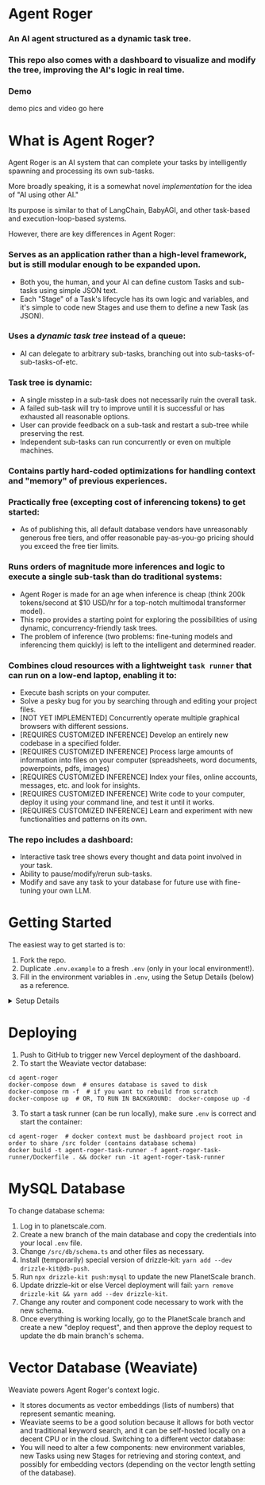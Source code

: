 # Agent Roger

### An AI agent structured as a dynamic task tree.

### This repo also comes with a dashboard to visualize and modify the tree, improving the AI's logic in real time.

### Demo

demo pics and video go here

# What is Agent Roger?

Agent Roger is an AI system that can complete your tasks by intelligently spawning and processing its own sub-tasks.

More broadly speaking, it is a somewhat novel _implementation_ for the idea of "AI using other AI."

Its purpose is similar to that of LangChain, BabyAGI, and other task-based and execution-loop-based systems.

However, there are key differences in Agent Roger:

### Serves as an application rather than a high-level framework, but is still modular enough to be expanded upon.

- Both you, the human, and your AI can define custom Tasks and sub-tasks using simple JSON text.
- Each "Stage" of a Task's lifecycle has its own logic and variables, and it's simple to code new Stages and use them to define a new Task (as JSON).

### Uses a _dynamic task tree_ instead of a queue:

- AI can delegate to arbitrary sub-tasks, branching out into sub-tasks-of-sub-tasks-of-etc.

### Task tree is dynamic:

- A single misstep in a sub-task does not necessarily ruin the overall task.
- A failed sub-task will try to improve until it is successful or has exhausted all reasonable options.
- User can provide feedback on a sub-task and restart a sub-tree while preserving the rest.
- Independent sub-tasks can run concurrently or even on multiple machines.

### Contains partly hard-coded optimizations for handling context and "memory" of previous experiences.

### Practically free (excepting cost of inferencing tokens) to get started:

- As of publishing this, all default database vendors have unreasonably generous free tiers, and offer reasonable pay-as-you-go pricing should you exceed the free tier limits.

### Runs orders of magnitude more inferences and logic to execute a single sub-task than do traditional systems:

- Agent Roger is made for an age when inference is cheap (think 200k tokens/second at $10 USD/hr for a top-notch multimodal transformer model).
- This repo provides a starting point for exploring the possibilities of using dynamic, concurrency-friendly task trees.
- The problem of inference (two problems: fine-tuning models and inferencing them quickly) is left to the intelligent and determined reader.

### Combines cloud resources with a lightweight `task runner` that can run on a low-end laptop, enabling it to:

- Execute bash scripts on your computer.
- Solve a pesky bug for you by searching through and editing your project files.
- [NOT YET IMPLEMENTED] Concurrently operate multiple graphical browsers with different sessions.
- [REQUIRES CUSTOMIZED INFERENCE] Develop an entirely new codebase in a specified folder.
- [REQUIRES CUSTOMIZED INFERENCE] Process large amounts of information into files on your computer (spreadsheets, word documents, powerpoints, pdfs, images)
- [REQUIRES CUSTOMIZED INFERENCE] Index your files, online accounts, messages, etc. and look for insights.
- [REQUIRES CUSTOMIZED INFERENCE] Write code to your computer, deploy it using your command line, and test it until it works.
- [REQUIRES CUSTOMIZED INFERENCE] Learn and experiment with new functionalities and patterns on its own.

### The repo includes a dashboard:

- Interactive task tree shows every thought and data point involved in your task.
- Ability to pause/modify/rerun sub-tasks.
- Modify and save any task to your database for future use with fine-tuning your own LLM.

# Getting Started

The easiest way to get started is to:

1. Fork the repo.
2. Duplicate `.env.example` to a fresh `.env` (only in your local environment!).
3. Fill in the environment variables in `.env`, using the Setup Details (below) as a reference.

<details>
   <summary>Setup Details</summary>

You will need the following (free) infra, each of which can be spun up using vendors' websites:

- new Vercel app pointing at your forked GitHub repo (vercel.com)
- new PlanetScale MySQL database (planetscale.com)
- new Upstache Redis database (upstache.com)
- new Neo4J graph database (AuraDB)
- new Clerk authentication app (clerk.com)

Set environment variables:

- Use `.env.example` as a template which lists the requried environment variables.
- For local development, set correct environment variables in your `.env`.
- For deployment, set correct environment variables in the Vercel dashboard under Settings -> Environment Variables (you can copy/paste from your `.env` file).

NOTE: If you get a type error for `drizzle-kit` in `/src/drizzle.config.ts`, then you need to install `yarn add --dev drizzle-kit@db-push` or a later version.

</details>

# Deploying

1. Push to GitHub to trigger new Vercel deployment of the dashboard.
2. To start the Weaviate vector database:

```
cd agent-roger
docker-compose down  # ensures database is saved to disk
docker-compose rm -f  # if you want to rebuild from scratch
docker-compose up  # OR, TO RUN IN BACKGROUND:  docker-compose up -d
```

3. To start a task runner (can be run locally), make sure `.env` is correct and start the container:

```
cd agent-roger  # docker context must be dashboard project root in order to share /src folder (contains database schema)
docker build -t agent-roger-task-runner -f agent-roger-task-runner/Dockerfile . && docker run -it agent-roger-task-runner
```

# MySQL Database

To change database schema:

1. Log in to planetscale.com.
2. Create a new branch of the main database and copy the credentials into your local `.env` file.
3. Change `/src/db/schema.ts` and other files as necessary.
4. Install (temporarily) special version of drizzle-kit: `yarn add --dev drizzle-kit@db-push`.
5. Run `npx drizzle-kit push:mysql` to update the new PlanetScale branch.
6. Update drizzle-kit or else Vercel deployment will fail: `yarn remove drizzle-kit && yarn add --dev drizzle-kit`.
7. Change any router and component code necessary to work with the new schema.
8. Once everything is working locally, go to the PlanetScale branch and create a new "deploy request", and then approve the deploy request to update the db main branch's schema.

# Vector Database (Weaviate)
Weaviate powers Agent Roger's context logic.
- It stores documents as vector embeddings (lists of numbers) that represent semantic meaning.
- Weaviate seems to be a good solution because it allows for both vector and traditional keyword search, and it can be self-hosted locally on a decent CPU or in the cloud.
Switching to a different vector database:
- You will need to alter a few components: new environment variables, new Tasks using new Stages for retrieving and storing context, and possibly for embedding vectors (depending on the vector length setting of the database).
